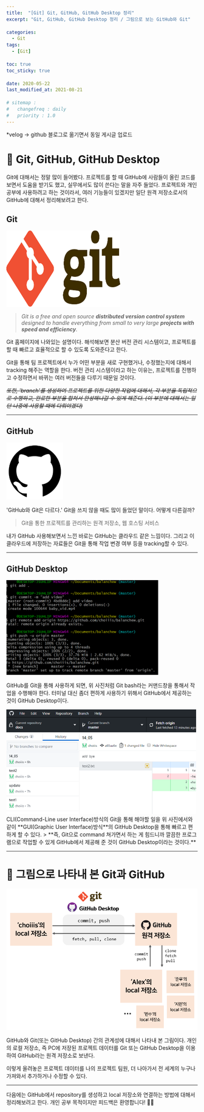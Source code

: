 ```yaml
---
title:  "[Git] Git, GitHub, GitHub Desktop 정리"
excerpt: "Git, GitHub, GitHub Desktop 정리 / 그림으로 보는 GitHub와 Git"

categories:
  - Git
tags:
  - [Git]

toc: true
toc_sticky: true
 
date: 2020-05-22
last_modified_at: 2021-08-21

# sitemap :
#   changefreq : daily
#   priority : 1.0
---
```

*velog -> github 블로그로 옮기면서 동일 게시글 업로드
 
# 🦥 Git, GitHub, GitHub Desktop
Git에 대해서는 정말 많이 들어봤다. 프로젝트를 할 때 GitHub에 사람들이 올린 코드를 보면서 도움을 받기도 했고, 실무에서도 많이 쓴다는 말을 자주 들었다. 프로젝트와 개인 공부에 사용하려고 하는 것이라서, 여러 기능들이 있겠지만 일단 원격 저장소로서의 GitHub에 대해서 정리해보려고 한다.

## Git
<img src="/assets/images/posts_img/git-1/git-1-1.png" width="300" height="200">

>_Git is a free and open source **distributed version control system** designed to handle everything from small to very large **projects with speed and efficiency**._

Git 홈페이지에 나와있는 설명이다. 해석해보면 분산 버전 관리 시스템이고, 프로젝트를 할 때 빠르고 효율적으로 할 수 있도록 도와준다고 한다.

Git을 통해 팀 프로젝트에서 누가 어떤 부분을 새로 구현했거나, 수정했는지에 대해서 tracking 해주는 역할을 한다. 버전 관리 시스템이라고 하는 이유는, 프로젝트를 진행하고 수정하면서 바뀌는 여러 버전들을 다루기 때문일 것이다.

_~~또한, 'branch'를 생성하여 프로젝트를 위한 다양한 작업에 대해서, 각 부분을 독립적으로 수행하고, 완료한 부분을 합쳐서 완성해나갈 수 있게 해준다. (이 부분에 대해서는 일단 나중에 사용할 때에 다뤄야겠다)~~_

***
## GitHub
<img src="/assets/images/posts_img/git-1/git-1-2.png" width="150" height="150">

'GitHub와 Git은 다르다.' Git을 쓰지 않을 때도 많이 들었던 말이다. 어떻게 다른걸까?

> Git을 통한 프로젝트를 관리하는 원격 저장소, 웹 호스팅 서비스

내가 GitHub 사용해보면서 느낀 바로는 GitHub는 클라우드 같은 느낌이다. 그리고 이 클라우드에 저장하는 자료들은 Git을 통해 작업 변경 여부 등을 tracking할 수 있다.
***
## GitHub Desktop

<img src="/assets/images/posts_img/git-1/git-1-3.png" width="400">


GitHub를 Git을 통해 사용하게 되면, 위 사진처럼 Git bash라는 커맨드창을 통해서 작업을 수행해야 한다. 터미널 대신 좀더 편하게 사용하기 위해서 GitHub에서 제공하는 것이 GitHub Desktop이다.

<img src="/assets/images/posts_img/git-1/git-1-4.png" width="500">
CLI(Command-Line user Interface)방식의 Git을 통해 해야할 일을 위 사진에서와 같이 **GUI(Graphic User Interface)방식**의 GitHub Desktop을 통해 빠르고 편하게 할 수 있다.
> **즉, Git으로 command 쳐가면서 하는 게 힘드니까 깔끔한 프로그램으로 작업할 수 있게 GitHub에서 제공해 준 것이 GitHub Desktop이라는 것이다.**

***
# 🦥 그림으로 나타내 본 Git과 GitHub
<img src="/assets/images/posts_img/git-1/git-1-5.png">

GitHub와 Git(또는 GitHub Desktop) 간의 관계성에 대해서 나타내 본 그림이다. 개인의 로컬 저장소, 즉 PC에 저장된 프로젝트 데이터를 Git 또는 GitHub Desktop을 이용하여 GitHub라는 원격 저장소로 보낸다.

이렇게 올려놓은 프로젝트 데이터를 나의 프로젝트 팀원, 더 나아가서 전 세계의 누구나 가져와서 추가하거나 수정할 수 있다.

***
다음에는 GitHub에서 repository를 생성하고 local 저장소와 연결하는 방법에 대해서 정리해보려고 한다. 개인 공부 목적이지만 피드백은 환영합니다! 🙆🏻